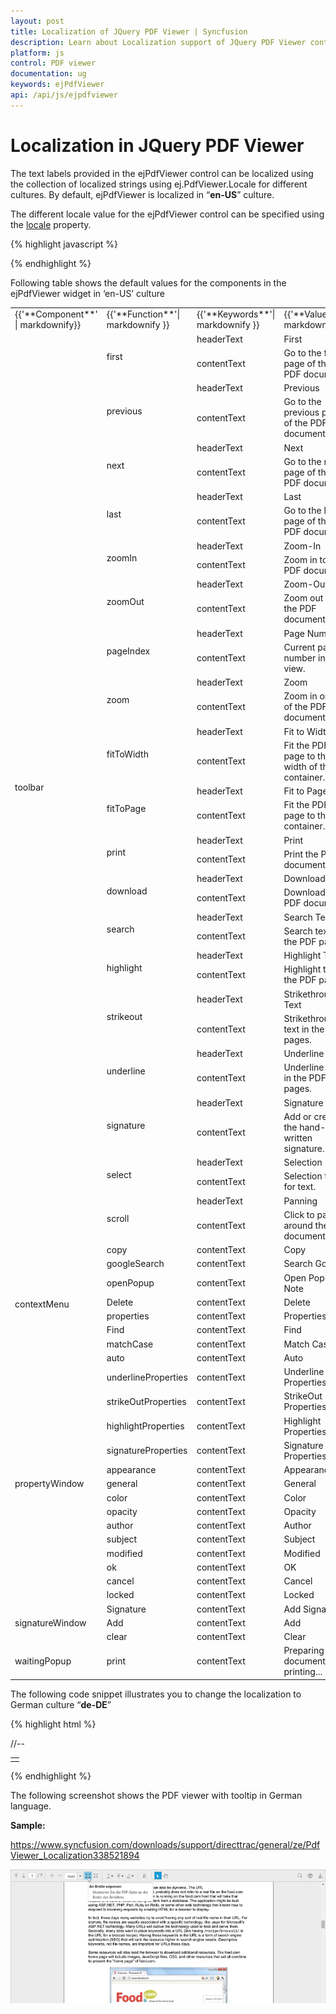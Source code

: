 ```yaml
---
layout: post
title: Localization of JQuery PDF Viewer | Syncfusion
description: Learn about Localization support of JQuery PDF Viewer control and more details.Text labels provided in the ejPdfViewer control can be localized.
platform: js
control: PDF viewer
documentation: ug
keywords: ejPdfViewer
api: /api/js/ejpdfviewer
---
```


# Localization in JQuery PDF Viewer

The text labels provided in the ejPdfViewer control can be localized using the collection of localized strings using ej.PdfViewer.Locale for different cultures. By default, ejPdfViewer is localized in “**en-US**” culture.

The different locale value for the ejPdfViewer control can be specified using the [locale](https://help.syncfusion.com/api/js/ejpdfviewer#locale-string "locale property") property.

{% highlight javascript %}
<div id="viewer"></div>
<script type="text/javascript">
    $(function () {
        $("#viewer").ejPdfViewer({ serviceUrl: '../api/PdfViewer', locale:"fr-FR" });
    });
</script>
{% endhighlight %}

Following table shows the default values for the components in the ejPdfViewer widget in ‘en-US’ culture

<table>
<tr>
<td>
{{'**Component**' | markdownify}}
</td>
<td>
{{'**Function**'| markdownify }}
</td>
<td>
{{'**Keywords**'| markdownify }}
</td>
<td>
{{'**Values**'| markdownify }}
</td>
</tr>
<tr>
<td colspan="1" rowspan="38">
toolbar
</td>
<td colspan="1" rowspan="2">
first
</td>
<td>
headerText
</td>
<td>
First
</td>
</tr>
<tr>
<td>
contentText
</td>
<td>
Go to the first page of the PDF document.
</td>
</tr>
<tr>
<td colspan="1" rowspan="2">
previous
</td>
<td>
headerText
</td>
<td>
Previous
</td>
</tr>
<tr>
<td>
contentText
</td>
<td>
Go to the previous page of the PDF document.
</td>
</tr>
<tr>
<td colspan="1" rowspan="2">
next
</td>
<td>
headerText
</td>
<td>
Next
</td>
</tr>
<tr>
<td>
contentText
</td>
<td>
Go to the next page of the PDF document.
</td>
</tr>
<tr>
<td colspan="1" rowspan="2">
last
</td>
<td>
headerText
</td>
<td>
Last
</td>
</tr>
<tr>
<td>
contentText
</td>
<td>
Go to the last page of the PDF document.
</td>
</tr>
<tr>
<td colspan="1" rowspan="2">
zoomIn
</td>
<td>
headerText
</td>
<td>
Zoom-In
</td>
</tr>
<tr>
<td>
contentText
</td>
<td>
Zoom in to the PDF document.
</td>
</tr>
<tr>
<td colspan="1" rowspan="2">
zoomOut
</td>
<td>
headerText
</td>
<td>
Zoom-Out
</td>
</tr>
<tr>
<td>
contentText
</td>
<td>
Zoom out of the PDF document.
</td>
</tr>
<tr>
<td colspan="1" rowspan="2">
pageIndex
</td>
<td>
headerText
</td>
<td>
Page Number
</td>
</tr>
<tr>
<td>
contentText
</td>
<td>
Current page number in view.
</td>
</tr>
<tr>
<td colspan="1" rowspan="2">
zoom
</td>
<td>
headerText
</td>
<td>
Zoom
</td>
</tr>
<tr>
<td>
contentText
</td>
<td>
Zoom in or out of the PDF document.
</td>
</tr>
<tr>
<td colspan="1" rowspan="2">
fitToWidth
</td>
<td>
headerText
</td>
<td>
Fit to Width
</td>
</tr>
<tr>
<td>
contentText
</td>
<td>
Fit the PDF page to the width of the container.
</td>
</tr>
<tr>
<td colspan="1" rowspan="2">
fitToPage
</td>
<td>
headerText
</td>
<td>
Fit to Page
</td>
</tr>
<tr>
<td>
contentText
</td>
<td>
Fit the PDF page to the container.
</td>
</tr>
<tr>
<td colspan="1" rowspan="2">
print 
</td>
<td>
headerText
</td>
<td>
Print
</td>
</tr>
<tr>
<td>
contentText
</td>
<td>
Print the PDF document.
</td>
</tr>
<tr>
<td colspan="1" rowspan="2">
download
</td>
<td>
headerText
</td>
<td>
Download
</td>
</tr>
<tr>
<td>
contentText
</td>
<td>
Download the PDF document.
</td>
</tr>
<tr>
<td colspan="1" rowspan="2">
search
</td>
<td>
headerText
</td>
<td>
Search Text
</td>
</tr>
<tr>
<td>
contentText
</td>
<td>
Search text in the PDF pages.
</td>
</tr>
<tr>
<td colspan="1" rowspan="2">
highlight
</td>
<td>
headerText
</td>
<td>
Highlight Text
</td>
</tr>
<tr>
<td>
contentText
</td>
<td>
Highlight text in the PDF pages.
</td>
</tr>
<tr>
<td colspan="1" rowspan="2">
strikeout
</td>
<td>
headerText
</td>
<td>
Strikethrough Text
</td>
</tr>
<tr>
<td>
contentText
</td>
<td>
Strikethrough text in the PDF pages.
</td>
</tr>
<tr>
<td colspan="1" rowspan="2">
underline
</td>
<td>
headerText
</td>
<td>
Underline Text
</td>
</tr>
<tr>
<td>
contentText
</td>
<td>
Underline text in the PDF pages.
</td>
</tr>
<tr>
<td colspan="1" rowspan="2">
signature
</td>
<td>
headerText
</td>
<td>
Signature
</td>
</tr>
<tr>
<td>
contentText
</td>
<td>
Add or create the hand-written signature.
</td>
</tr>
<tr>
<td colspan="1" rowspan="2">
select
</td>
<td>
headerText
</td>
<td>
Selection
</td>
</tr>
<tr>
<td>
contentText
</td>
<td>
Selection tool for text.
</td>
</tr>
<tr>
<td colspan="1" rowspan="2">
scroll
</td>
<td>
headerText
</td>
<td>
Panning
</td>
</tr>
<tr>
<td>
contentText
</td>
<td>
Click to pan around the document.
</td>
</tr>
<tr>
<td colspan="1" rowspan="8">
contextMenu
</td>
<td>
copy
</td>
<td>
contentText
</td>
<td>
Copy
</td>
</tr>
<tr>
<td>
googleSearch
</td>
<td>
contentText
</td>
<td>
Search Google
</td>
</tr>
<tr>
<td>
openPopup
</td>
<td>
contentText
</td>
<td>
Open Pop-Up Note
</td>
</tr>
<tr>
<td>
Delete
</td>
<td>
contentText
</td>
<td>
Delete
</td>
</tr>
<tr>
<td>
properties
</td>
<td>
contentText
</td>
<td>
Properties
</td>
</tr>
<tr>
<td>
Find
</td>
<td>
contentText
</td>
<td>
Find
</td>
</tr>
<tr>
<td>
matchCase
</td>
<td>
contentText
</td>
<td>
Match Case
</td>
</tr>
<tr>
<td>
auto
</td>
<td>
contentText
</td>
<td>
Auto
</td>
</tr>
<tr>
<td colspan="1" rowspan="14">
propertyWindow
</td>
<td>
underlineProperties
</td>
<td>
contentText
</td>
<td>
Underline Properties
</td>
</tr>
<tr>
<td>
strikeOutProperties
</td>
<td>
contentText
</td>
<td>
StrikeOut Properties
</td>
</tr>
<tr>
<td>
highlightProperties
</td>
<td>
contentText
</td>
<td>
Highlight Properties
</td>
</tr>
<tr>
<td>
signatureProperties
</td>
<td>
contentText
</td>
<td>
Signature Properties
</td>
</tr>
<tr>
<td>
appearance
</td>
<td>
contentText
</td>
<td>
Appearance
</td>
</tr>
<tr>
<td>
general
</td>
<td>
contentText
</td>
<td>
General
</td>
</tr>
<tr>
<td>
color
</td>
<td>
contentText
</td>
<td>
Color
</td>
</tr>
<tr>
<td>
opacity
</td>
<td>
contentText
</td>
<td>
Opacity
</td>
</tr>
<tr>
<td>
author
</td>
<td>
contentText
</td>
<td>
Author
</td>
</tr>
<tr>
<td>
subject
</td>
<td>
contentText
</td>
<td>
Subject
</td>
</tr>
<tr>
<td>
modified
</td>
<td>
contentText
</td>
<td>
Modified
</td>
</tr>
<tr>
<td>
ok
</td>
<td>
contentText
</td>
<td>
OK
</td>
</tr>
<tr>
<td>
cancel
</td>
<td>
contentText
</td>
<td>
Cancel
</td>
</tr>
<tr>
<td>
locked
</td>
<td>
contentText
</td>
<td>
Locked
</td>
</tr>
<tr>
<td colspan="1" rowspan="3">
signatureWindow
</td>
<td>
Signature
</td>
<td>
contentText
</td>
<td>
Add Signature
</td>
</tr>
<tr>
<td>
Add
</td>
<td>
contentText
</td>
<td>
Add
</td>
</tr>
<tr>
<td>
clear
</td>
<td>
contentText
</td>
<td>
Clear
</td>
</tr>
<tr>
<td colspan="1" rowspan="1">
waitingPopup
</td>
<td>
print
</td>
<td>
contentText
</td>
<td>
Preparing document for printing...
</td>
</tr>
</table>

The following code snippet illustrates you to change the localization to German culture “**de-DE**”

{% highlight html %}
<!DOCTYPE html>
<html xmlns="http://www.w3.org/1999/xhtml">
//--
<body>
    <div class="content-container-fluid">
        <div class="row">
            <div class="cols-sample-area">
                <table style="width:100%">
                    <tr>
                        <td>
                            <div class="control">
                                <div id="container"></div>
                            </div>
                        </td>
                    </tr>
                </table>
            </div>
        </div>
    </div>
    <script type="text/javascript">
        $(function () {
            $("#container").ejPdfViewer({serviceUrl: "/api/PdfViewerAPI" , locale: 'de-DE' });
            ej.PdfViewer.Locale["de-DE"] = {
                toolbar: {
                    first: {
                        headerText: 'Erste',
                        contentText: 'Gehen Sie auf die erste Seite des PDF-Dokument.'
                    },
                    previous: {
                        headerText: 'Zurück',
                        contentText: 'Gehen Sie auf die vorherige Seite des PDF-Dokuments.'
                    },
                    next: {
                        headerText: 'Nächster',
                        contentText: 'Gehen Sie auf die nächste Seite des PDF-Dokuments.'
                    },
                    last: {
                        headerText: 'Letzte',
                        contentText: 'Gehen Sie auf die letzte Seite des PDF-Dokuments.'
                    },
                    zoomIn: {
                        headerText: 'Hineinzoomen',
                        contentText: 'Vergrößern Sie das PDF-Dokument.'
                    },
                    zoomOut: {
                        headerText: 'Rauszoomen',
                        contentText: 'Zoom aus dem PDF-Dokument.'
                    },
                    pageIndex: {
                        headerText: 'Seitennummer',
                        contentText: 'Aktuelle Seitenzahl, um zu sehen.'
                    },
                    zoom: {
                        headerText: 'Zoom',
                        contentText: 'Vergrößern oder Verkleinern auf dem PDF-Dokument.'
                    },
                    fitToWidth: {
                        headerText: 'An Breite anpassen',
                        contentText: 'Montieren Sie die PDF-Seite an die Breite des Behälters.'
                    },
                    fitToPage: {
                        headerText: 'An Seite anpassen',
                        contentText: 'Montieren Sie die PDF-Seite in den Behälter.'
                    },
                    print: {
                        headerText: ' Drucken',
                        contentText: ' Drucken Sie das PDF-Dokument.'
                    },
                    download: {
                        headerText: ' Herunterladen',
                        contentText: ' Laden Sie das PDF-Dokument'
                    },
                    search: {
                        headerText: 'Suche Text',
                        contentText: 'Suchen Sie Text in den PDF-Seiten.'
                    },
                    highlight: {
                        headerText: 'hervorheben Text',
                        contentText: 'Markieren Sie Text in den PDF-Seiten.',
                    },
                    strikeout: {
                        headerText: 'StrikeOut Text',
                        contentText: 'Strike Out Text in den PDF-Seiten.',
                    },
                    underline: {
                        headerText: 'unterstreichen Text',
                        contentText: 'Unterstreichen Sie den Text in den PDF-Seiten.',
                    },
                    signature: {
                        headerText: 'Unterschrift',
                        contentText: 'Hinzufügen oder Erstellen der handschriftlichen Unterschrift.',
                    },
                    select: {
                        headerText: 'Auswahl',
                        contentText: 'Auswahlwerkzeug für Text.',
                    },
                    scroll: {
                        headerText: 'Schwenken',
                        contentText: 'Klicken Sie, um das Dokument zu verschieben',
                    }
                },
                contextMenu: {
                    copy: {
                        contentText: 'Kopieren',
                    },
                    googleSearch: {
                        contentText: 'Google suchen',
                    },
                    Find: {
                        contentText: 'Finden:',
                    },
                    matchCase: {
                        contentText: 'MatchCase',
                    },
                    auto: {
                        contentText: 'Auto',
                    },
                    openPopup: {
                        contentText: 'Open Pop-Up Note',
                    },
                    Delete: {
                        contentText: 'Löschen',
                    },
                    properties: {
                        contentText: 'Eigenschaften....',
                    },
                },
                propertyWindow: {
                    underlineProperties: {
                        contentText: "Unterstreichen"
                    },
                    strikeOutProperties: {
                        contentText: "StrikeOutProperties"
                    },
                    highlightProperties: {
                        contentText: "Markieren Sie die Eigenschaften"
                    },
                    signatureProperties: {
                        contentText: "Unterschrift Eigenschaften"
                    },
                    appearance: {
                        contentText: "das Auftreten"
                    },
                    general: {
                        contentText: "General"
                    },
                    color: {
                        contentText: "Farbe:"
                    },
                    opacity: {
                        contentText: "Opazität:"
                    },
                    author: {
                        contentText: "Autor:"
                    },
                    subject: {
                        contentText: "Fach:"
                    },
                    modified: {
                        contentText: "geändert:"
                    },
                    ok: {
                        contentText: "OK"
                    },
                    cancel: {
                        contentText: "stornieren"
                    },
                    locked: {
                        contentText: "eingesperrt"
                    }
                },
                signatureWindow: {
                    Signature: {
                        contentText: "Signatur hinzufügen"
                    },
                    Add: {
                        contentText: "Hinzufügen"
                    },
                    clear: {
                        contentText: "Klar"
                    },
                },
                waitingPopup: {
                    print: {
                        contentText: "Forbereder dokument til udskrivning ..."
                    }
                }
            };
        });
    </script>
</body>
</html>
{% endhighlight %}

The following screenshot shows the PDF viewer with tooltip in German language.

**Sample:**

<https://www.syncfusion.com/downloads/support/directtrac/general/ze/PdfViewer_Localization338521894>

![Localization](Localization_images/Localization_img1.png)

